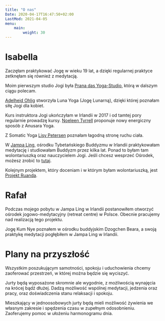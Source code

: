 ```yaml
---
title: "O nas"
Date: 2020-04-17T16:47:50+02:00
LastMod: 2021-04-05
menu:
    main:
        weight: 30
---
```


# Isabella

Zaczęłam praktykować Jogę w wieku 19 lat, a dzięki regularnej praktyce zetknęłam się również z medytacją.

Moim pierwszym studio Jogi była [Prana das Yoga-Studio](http://www.pranayoga.at/), którą w dalszym ciągu polecam.

[Adelheid Ohlig](https://luna-yogaweg.at/) stworzyła Luna Yoga (Jogę Lunarną), dzięki której poznałam siłę Jogi dla kobiet.

Kurs instruktora Jogi ukończyłam w Irlandii w 2017 i od tamtej pory regularnie prowadzę kursy. [Noeleen Tyrrell](https://www.ardnahoo.com/) proponuje nowy energiczny sposób z Anusara Yoga.

Z Somatic Yoga [Lisy Petersen](https://lisapetersen.yoga/) poznałam łagodną stronę ruchu ciała.

W [Jampa Ling](https://www.jampaling.org/), ośrodku Tybetańskiego Buddyzmu w Irlandii praktykowałam medytację i studiowałam Buddyzm przez kilka lat. Ponad to byłam tam wolontariuszką oraz nauczycielem Jogi.
Jeśli chcesz wesprzeć Ośrodek, możesz zrobić to [tutaj](https://www.jampaling.org/about-us/support-jampa-ling/).

Kolejnym projektem, który doceniam i w którym byłam wolontariuszką, jest [Projekt Ruanda](https://www.projekt-ruanda-erika-hronicek.at/).

# Rafał

Podczas mojego pobytu w Jampa Ling w Irlandii postanowiłem otworzyć ośrodek jogowo-medytacyjny (retreat centre) w Polsce. Obecnie pracujemy nad realizacją tego projektu.

Jogę Kum Nye poznałem w ośrodku buddyjskim Dzogchen Beara, a swoją praktykę medytacji pogłębiłem w Jampa Ling w Irlandii.

# Plany na przyszłość

Wszystkim poszukującym samotności, spokoju i uduchowienia chcemy zaoferować przestrzeń, w której można będzie się wyciszyć.

Jurty będą wyposażone skromnie ale wygodnie, z możliwością wynajęcia na krócej bądź dłużej. Dadzą możliwość wspólnej medytacji, jedzenia oraz pracy, oraz doświadczenia stanu relaksacji i spokoju.

Mieszkający w jednoosobowych jurty będą mieli możliwość żywienia we własnym zakresie i spędzenia czasu w zupełnym odosobnieniu. Zaoferujemy pomoc w ułożeniu harmonogramu dnia.
